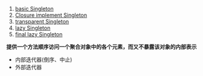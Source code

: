 1. [basic Singleton](./simple_singlegon_1.js)
2. [Closure implement Singleton](./simple_singlegon_2.js)
3. [transparent Singleton](./simple_singlegon_3.js)
4. [lazy Singleton](./simple_singlegon_4.js)
5. [final lazy Singleton](./simple_singlegon_5.js)

**提供一个方法顺序访问一个聚合对象中的各个元素，而又不暴露该对象的内部表示**
- 内部迭代器(倒序、中止)
- 外部迭代器